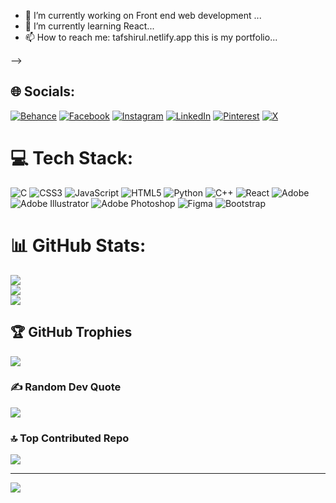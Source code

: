 
- 🔭 I’m currently working on Front end web development ...
- 🌱 I’m currently learning React...
- 📫 How to reach me: tafshirul.netlify.app this is my portfolio...

-->

## 🌐 Socials:
[![Behance](https://img.shields.io/badge/Behance-1769ff?logo=behance&logoColor=white)](https://behance.net/tafshirul24) [![Facebook](https://img.shields.io/badge/Facebook-%231877F2.svg?logo=Facebook&logoColor=white)](https://facebook.com/tafshirul24) [![Instagram](https://img.shields.io/badge/Instagram-%23E4405F.svg?logo=Instagram&logoColor=white)](https://instagram.com/tafshirul24/) [![LinkedIn](https://img.shields.io/badge/LinkedIn-%230077B5.svg?logo=linkedin&logoColor=white)](https://linkedin.com/in/in/tafshirul24) [![Pinterest](https://img.shields.io/badge/Pinterest-%23E60023.svg?logo=Pinterest&logoColor=white)](https://pinterest.com/tafshirul24) [![X](https://img.shields.io/badge/X-black.svg?logo=X&logoColor=white)](https://x.com/tafshirul24) 

# 💻 Tech Stack:
![C](https://img.shields.io/badge/c-%2300599C.svg?style=for-the-badge&logo=c&logoColor=white) ![CSS3](https://img.shields.io/badge/css3-%231572B6.svg?style=for-the-badge&logo=css3&logoColor=white) ![JavaScript](https://img.shields.io/badge/javascript-%23323330.svg?style=for-the-badge&logo=javascript&logoColor=%23F7DF1E) ![HTML5](https://img.shields.io/badge/html5-%23E34F26.svg?style=for-the-badge&logo=html5&logoColor=white) ![Python](https://img.shields.io/badge/python-3670A0?style=for-the-badge&logo=python&logoColor=ffdd54) ![C++](https://img.shields.io/badge/c++-%2300599C.svg?style=for-the-badge&logo=c%2B%2B&logoColor=white) ![React](https://img.shields.io/badge/react-%2320232a.svg?style=for-the-badge&logo=react&logoColor=%2361DAFB) ![Adobe](https://img.shields.io/badge/adobe-%23FF0000.svg?style=for-the-badge&logo=adobe&logoColor=white) ![Adobe Illustrator](https://img.shields.io/badge/adobe%20illustrator-%23FF9A00.svg?style=for-the-badge&logo=adobe%20illustrator&logoColor=white) ![Adobe Photoshop](https://img.shields.io/badge/adobe%20photoshop-%2331A8FF.svg?style=for-the-badge&logo=adobe%20photoshop&logoColor=white) ![Figma](https://img.shields.io/badge/figma-%23F24E1E.svg?style=for-the-badge&logo=figma&logoColor=white) ![Bootstrap](https://img.shields.io/badge/bootstrap-%238511FA.svg?style=for-the-badge&logo=bootstrap&logoColor=white)
# 📊 GitHub Stats:
![](https://github-readme-stats.vercel.app/api?username=Tafshirul&theme=dark&hide_border=true&include_all_commits=false&count_private=false)<br/>
![](https://github-readme-streak-stats.herokuapp.com/?user=Tafshirul&theme=dark&hide_border=true)<br/>
![](https://github-readme-stats.vercel.app/api/top-langs/?username=Tafshirul&theme=dark&hide_border=true&include_all_commits=false&count_private=false&layout=compact)

## 🏆 GitHub Trophies
![](https://github-profile-trophy.vercel.app/?username=Tafshirul&theme=shadow_red&no-frame=false&no-bg=true&margin-w=4)

### ✍️ Random Dev Quote
![](https://quotes-github-readme.vercel.app/api?type=horizontal&theme=radical)

### 🔝 Top Contributed Repo
![](https://github-contributor-stats.vercel.app/api?username=Tafshirul&limit=5&theme=dark&combine_all_yearly_contributions=true)

---
[![](https://visitcount.itsvg.in/api?id=Tafshirul&icon=0&color=11)](https://visitcount.itsvg.in)

<!-- Proudly created with GPRM ( https://gprm.itsvg.in ) -->
